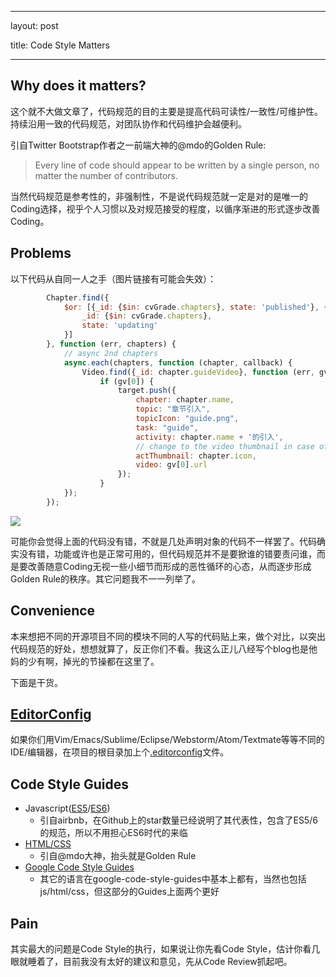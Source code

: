 ------

layout: post

title: Code Style Matters

------



## **Why does it matters?**

这个就不大做文章了，代码规范的目的主要是提高代码可读性/一致性/可维护性。持续沿用一致的代码规范，对团队协作和代码维护会越便利。



引自Twitter Bootstrap作者之一前端大神的@mdo的Golden Rule:

>  Every line of code should appear to be written by a single person, no matter the number of contributors.



当然代码规范是参考性的，非强制性，不是说代码规范就一定是对的是唯一的Coding选择，视乎个人习惯以及对规范接受的程度，以循序渐进的形式逐步改善Coding。

## Problems

以下代码从自同一人之手（图片链接有可能会失效）：

``` javascript
		Chapter.find({
        	$or: [{_id: {$in: cvGrade.chapters}, state: 'published'}, {
                _id: {$in: cvGrade.chapters},
                state: 'updating'
            }]
        }, function (err, chapters) {
        	// async 2nd chapters
            async.each(chapters, function (chapter, callback) {
            	Video.find({_id: chapter.guideVideo}, function (err, gv) {
                	if (gv[0]) {
                    	target.push({
                        	chapter: chapter.name,
							topic: "章节引入",
							topicIcon: "guide.png",
							task: "guide",
							activity: chapter.name + '的引入',
                           	// change to the video thumbnail in case of database ready
                            actThumbnail: chapter.icon,
							video: gv[0].url
                      	});
                   	}
           	});
        });
```

![](http://7xi815.com2.z0.glb.qiniucdn.com/diff_object.png)

可能你会觉得上面的代码没有错，不就是几处声明对象的代码不一样罢了。代码确实没有错，功能或许也是正常可用的，但代码规范并不是要掀谁的错要责问谁，而是要改善随意Coding无视一些小细节而形成的恶性循环的心态，从而逐步形成Golden Rule的秩序。其它问题我不一一列举了。

## Convenience

本来想把不同的开源项目不同的模块不同的人写的代码贴上来，做个对比，以突出代码规范的好处，想想就算了，反正你们不看。我这么正儿八经写个blog也是他妈的少有啊，掉光的节操都在这里了。

下面是干货。

## [EditorConfig](http://editorconfig.org)

如果你们用Vim/Emacs/Sublime/Eclipse/Webstorm/Atom/Textmate等等不同的IDE/编辑器，在项目的根目录加上个[.editorconfig](https://raw.githubusercontent.com/facebook/react/master/.editorconfig)文件。

## Code Style Guides

- Javascript([ES5](https://github.com/airbnb/javascript/tree/master/es5)/[ES6](https://github.com/airbnb/javascript))
  - 引自airbnb，在Github上的star数量已经说明了其代表性，包含了ES5/6的规范，所以不用担心ES6时代的来临
- [HTML/CSS](http://codeguide.co/)
  - 引自@mdo大神，抬头就是Golden Rule
- [Google Code Style Guides](https://github.com/google/styleguide)
  - 其它的语言在google-code-style-guides中基本上都有，当然也包括js/html/css，但这部分的Guides上面两个更好

## Pain

其实最大的问题是Code Style的执行，如果说让你先看Code Style，估计你看几眼就睡着了，目前我没有太好的建议和意见，先从Code Review抓起吧。